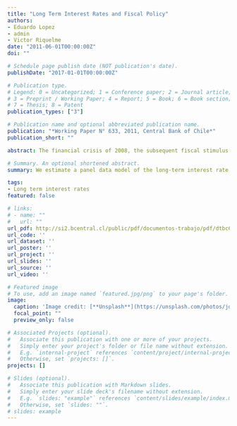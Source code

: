 ```yaml
---
title: "Long Term Interest Rates and Fiscal Policy"
authors:
- Eduardo Lopez
- admin
- Victor Riquelme
date: "2011-06-01T00:00:00Z"
doi: ""

# Schedule page publish date (NOT publication's date).
publishDate: "2017-01-01T00:00:00Z"

# Publication type.
# Legend: 0 = Uncategorized; 1 = Conference paper; 2 = Journal article;
# 3 = Preprint / Working Paper; 4 = Report; 5 = Book; 6 = Book section;
# 7 = Thesis; 8 = Patent
publication_types: ["3"]

# Publication name and optional abbreviated publication name.
publication: "*Working Paper N° 633, 2011, Central Bank of Chile*"
publication_short: ""

abstract: The financial crisis of 2008, the subsequent fiscal stimulus, and damage to the fiscal position –especially in the developed countries—, raised the concerns about their impact on long-term interest rates. Using a stylized model, we establish the link between long-term interest rates and the main fiscal policy variables, such as fiscal deficit and public debt. We estimate a panel data model of the long-term interest rate for the period 1990-2009, considering a sample of 54 emerging and developed economies. We find that, when the fiscal deficit expands by 1%, the long-term interest rate rises between 10 and 12 basis points. When we consider the role of monetary policy and its credibility and fiscal rules as stabilizers of the business cycle, we find that: (i) credibility helps maintain lower interest rate than otherwise, and ii) fiscal rules help attenuate the impact of fiscal deficit on long term interest rates. Finally, it is found that fiscal policy explained nearly 40% of the long term interest rate for G7 countries during 2007-2010.

# Summary. An optional shortened abstract.
summary: We estimate a panel data model of the long-term interest rate for the period 1990-2009.

tags:
- Long term interest rates
featured: false

# links:
# - name: ""
#   url: ""
url_pdf: http://si2.bcentral.cl/public/pdf/documentos-trabajo/pdf/dtbc633.pdf
url_code: ''
url_dataset: ''
url_poster: ''
url_project: ''
url_slides: ''
url_source: ''
url_video: ''

# Featured image
# To use, add an image named `featured.jpg/png` to your page's folder. 
image:
  caption: 'Image credit: [**Unsplash**](https://unsplash.com/photos/jdD8gXaTZsc)'
  focal_point: ""
  preview_only: false

# Associated Projects (optional).
#   Associate this publication with one or more of your projects.
#   Simply enter your project's folder or file name without extension.
#   E.g. `internal-project` references `content/project/internal-project/index.md`.
#   Otherwise, set `projects: []`.
projects: []

# Slides (optional).
#   Associate this publication with Markdown slides.
#   Simply enter your slide deck's filename without extension.
#   E.g. `slides: "example"` references `content/slides/example/index.md`.
#   Otherwise, set `slides: ""`.
# slides: example
---
```

